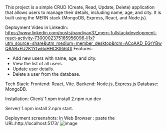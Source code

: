 This project is a simple CRUD (Create, Read, Update, Delete) application that allows users to manage their details, including name, age, and city.
It is built using the MERN stack (MongoDB, Express, React, and Node.js).

Deployment Video in LinkedIn: https://www.linkedin.com/posts/pandiyan37_mern-fullstackdevelopment-react-activity-7300002375165956096-li1x?utm_source=share&utm_medium=member_desktop&rcm=ACoAAD_EGrYBwQ8ABxEU2K1Yfw6oHHCKlRi6iOI
Features:
* Add new users with name, age, and city.
* View the list of all users.
* Update user details.
* Delete a user from the database.

Tech Stack:
Frontend: React, Vite.
Backend: Node.js, Express.js
Database: MongoDB.

Installation:
Client/
1.npm install
2.npm run dev

Server/
1.npm install
2.npm start.

Deployment screenshots:
In Web Browser :
paste the URL:http://localhost:5173/
![image](https://github.com/user-attachments/assets/ad421bf9-d3fa-4e14-b321-1fe70582082b)

